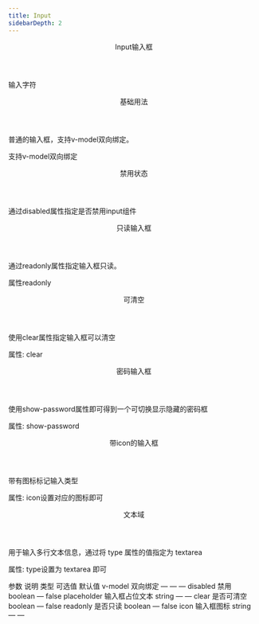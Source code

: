 ```yaml
---
title: Input
sidebarDepth: 2
---
```

<common-code-format>
  <div slot="componentNameTitle" class="component">
    <header class="component-name">
      Input输入框
    </header>
    <p class="component-text">
      输入字符
    </p>
  </div>

  <div slot="description">
    <header class="v-description-title">
      基础用法
    </header>
    <p class="v-description-text">
     普通的输入框，支持<span class="add-color">v-model</span>双向绑定。
    </p>
  </div>

  <div slot="showComponents" class="v-show-component">
    <input-v-input/>
  </div>

  <section slot="desc" class="v-code-description">
    <p class="v-paraStyle-wrapper">
     支持<span class="v-paraStyle">v-model</span>双向绑定
    </p>
  </section>

  <highlight-code class="codeStyle" slot="showCode" lang="vue">
    <v-input placeholder="请输入内容" v-model="message"></v-input> 
    <script>
      export default {
        data () {
          return {
            message: ''
          }
        }
      }
    </script>
  </highlight-code>
</common-code-format>
</ClientOnly>

<common-code-format>
  <div slot="description">
    <header class="v-description-title">
      禁用状态
    </header>
  </div>

  <div slot="showComponents" class="v-show-component">
    <input-v-input-disabled/>
  </div>

  <section slot="desc" class="v-code-description">
    <p class="v-paraStyle-wrapper">
      通过<span class="v-paraStyle">disabled</span>属性指定是否禁用input组件
    </p>
  </section>

  <highlight-code class="codeStyle" slot="showCode" lang="vue">
    <v-input placeholder="请输入内容" v-model="message" disabled></v-input>
    <script>
      export default {
        data() {
          return {
            message: ''
          }
        }
      }
    </script>
  </highlight-code>
</common-code-format>
</ClientOnly>


<ClientOnly>
<common-code-format>
  <div slot="description">
    <header class="v-description-title">
      只读输入框
    </header>
    <p class="v-description-text">
      通过<span class="add-color">readonly</span>属性指定输入框只读。
    </p>
  </div>

  <div slot="showComponents" class="v-show-component">
    <input-v-input-readonly/>
  </div>

  <section slot="desc" class="v-code-description">
    <p class="v-paraStyle-wrapper">
      属性<span class="v-paraStyle">readonly</span>
    </p>
  </section>

  <highlight-code class="codeStyle" slot="showCode" lang="vue">
    <v-input placeholder="请输入内容" v-model="message" readonly></v-input> 
    <script>
      export default {
        data() {
          return {
            message: ''
          }
        }
      }
    </script>
  </highlight-code>
</common-code-format>
</ClientOnly>

<ClientOnly>
<common-code-format>
  <div slot="description">
    <header class="v-description-title">
      可清空
    </header>
    <p class="v-description-text">
     使用<span class="add-color">clear</span>属性指定输入框可以清空
    </p>
  </div>

  <div slot="showComponents" class="v-show-component">
    <input-v-input-clear/>
  </div>

  <section slot="desc" class="v-code-description">
    <p class="v-paraStyle-wrapper">
      属性: <span class="v-paraStyle">clear</span>
    </p>
  </section>

  <highlight-code class="codeStyle" slot="showCode" lang="vue">
    <v-input placeholder="请输入内容" v-model="message" clear></v-input>
    <script>
      export default {
        data() {
          return {
            message: ''
          }
        }
      }
    </script>  
  </highlight-code>
</common-code-format>
</ClientOnly>

<ClientOnly>
<common-code-format>
  <div slot="description">
    <header class="v-description-title">
      密码输入框
    </header>
    <p class="v-description-text">
     使用<span class="add-color">show-password</span>属性即可得到一个可切换显示隐藏的密码框
    </p>
  </div>

  <div slot="showComponents" class="v-show-component">
    <input-v-input-password/>
  </div>

  <section slot="desc" class="v-code-description">
    <p class="v-paraStyle-wrapper">
      属性: <span class="v-paraStyle">show-password</span>
    </p>
  </section>

  <highlight-code class="codeStyle" slot="showCode" lang="vue">
    <v-input placeholder="请输入内容" v-model="message" show-password></v-input>
    <script>
      export default {
        data() {
          return {
            message: '123456'
          }
        }
      }
    </script>  
  </highlight-code>
</common-code-format>
</ClientOnly>

<ClientOnly>
<common-code-format>
  <div slot="description">
    <header class="v-description-title">
      带icon的输入框
    </header>
    <p class="v-description-text">
      带有图标标记输入类型
    </p>
  </div>

  <div slot="showComponents" class="v-show-component">
    <input-v-input-icon/>
  </div>

  <section slot="desc" class="v-code-description">
    <p class="v-paraStyle-wrapper">
      属性: <span class="v-paraStyle">icon</span>设置对应的图标即可
    </p>
  </section>

  <highlight-code class="codeStyle" slot="showCode" lang="vue">
    <v-input v-model="message1" icon="v-edit"></v-input>
    <v-input v-model="message2" icon="v-search"></v-input>
    <script>
      export default {
        data() {
          return {
            message1: '',
            message2: ''
          }
        }
      }
    </script>

  </highlight-code>
</common-code-format>
</ClientOnly>

<ClientOnly>
<common-code-format>
  <div slot="description">
    <header class="v-description-title">
      文本域
    </header>
    <p class="v-description-text">
      用于输入多行文本信息，通过将 type 属性的值指定为 textarea
    </p>
  </div>

  <div slot="showComponents" class="v-show-component">
    <input-v-input-textarea/>
  </div>

  <section slot="desc" class="v-code-description">
    <p class="v-paraStyle-wrapper">
      属性: <span class="v-paraStyle">type</span>设置为 textarea 即可
    </p>
  </section>

  <highlight-code class="codeStyle" slot="showCode" lang="vue">
    <v-input v-model="message1" icon="v-edit"></v-input>
    <v-input v-model="message2" icon="v-search"></v-input>
    <script>
      export default {
        data() {
          return {
            message1: '',
            message2: ''
          }
        }
      }
    </script>

  </highlight-code>
</common-code-format>
</ClientOnly>

<ClientOnly>
<common-create-form>
  <thead slot="form-header" class="formHead">
      <tr class="formHeadRow">
          <th class="formHeadCol">参数</th>
          <th class="formHeadCol">说明</th>
          <th class="formHeadCol">类型</th>
          <th class="formHeadCol">可选值</th>
          <th class="formHeadCol">默认值</th>
      </tr>
  </thead>
  <tbody slot="form-body" class="formBody">
      <tr class="formBodyRow">
          <td class="formBodyCol">v-model</td>
          <td class="formBodyCol">双向绑定</td>
          <td class="formBodyCol">—</td>
          <td class="formBodyCol">—</td>
          <td class="formBodyCol">—</td>
      </tr>
      <tr class="formBodyRow">
          <td class="formBodyCol">disabled</td>
          <td class="formBodyCol">禁用</td>
          <td class="formBodyCol">boolean</td>
          <td class="formBodyCol">—</td>
          <td class="formBodyCol">false</td>
      </tr>
      <tr class="formBodyRow">
        <td class="formBodyCol">placeholder</td>
        <td class="formBodyCol">输入框占位文本</td>
        <td class="formBodyCol">string</td>
        <td class="formBodyCol">—</td>
        <td class="formBodyCol">—</td>
      </tr>
      <tr class="formBodyRow">
        <td class="formBodyCol">clear</td>
        <td class="formBodyCol">是否可清空</td>
        <td class="formBodyCol">boolean</td>
        <td class="formBodyCol">—</td>
        <td class="formBodyCol">false</td>
      </tr>
      <tr class="formBodyRow">
        <td class="formBodyCol">readonly</td>
        <td class="formBodyCol">是否只读</td>
        <td class="formBodyCol">boolean</td>
        <td class="formBodyCol">—</td>
        <td class="formBodyCol">false</td>
      </tr>
    <tr class="formBodyRow">
      <td class="formBodyCol">icon</td>
      <td class="formBodyCol">输入框图标</td>
      <td class="formBodyCol">string</td>
      <td class="formBodyCol">—</td>
      <td class="formBodyCol">—</td>
    </tr>
  </tbody>
</common-create-form>
</ClientOnly>